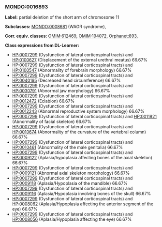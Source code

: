 
### [MONDO:0016893](http://purl.obolibrary.org/obo/MONDO_0016893)
**Label:** partial deletion of the short arm of chromosome 11

**Subclasses:** [MONDO:0008681](http://purl.obolibrary.org/obo/MONDO_0008681) (WAGR syndrome), 

**Corr. equiv. classes:** [OMIM:612469](http://purl.obolibrary.org/obo/OMIM_612469), [OMIM:194072](http://purl.obolibrary.org/obo/OMIM_194072), [Orphanet:893](http://www.orpha.net/ORDO/Orphanet_893), 

**Class expressions from DL-Learner:**

- [HP:0007299](http://purl.obolibrary.org/obo/HP_0007299) (Dysfunction of lateral corticospinal tracts) and [HP:0100627](http://purl.obolibrary.org/obo/HP_0100627) (Displacement of the external urethral meatus) 66.67%
- [HP:0007299](http://purl.obolibrary.org/obo/HP_0007299) (Dysfunction of lateral corticospinal tracts) and [HP:0100547](http://purl.obolibrary.org/obo/HP_0100547) (Abnormality of forebrain morphology) 66.67%
- [HP:0007299](http://purl.obolibrary.org/obo/HP_0007299) (Dysfunction of lateral corticospinal tracts) and [HP:0040195](http://purl.obolibrary.org/obo/HP_0040195) (Decreased head circumference) 66.67%
- [HP:0007299](http://purl.obolibrary.org/obo/HP_0007299) (Dysfunction of lateral corticospinal tracts) and [HP:0030791](http://purl.obolibrary.org/obo/HP_0030791) (Abnormal jaw morphology) 66.67%
- [HP:0007299](http://purl.obolibrary.org/obo/HP_0007299) (Dysfunction of lateral corticospinal tracts) and [HP:0012472](http://purl.obolibrary.org/obo/HP_0012472) (Eclabion) 66.67%
- [HP:0007299](http://purl.obolibrary.org/obo/HP_0007299) (Dysfunction of lateral corticospinal tracts) and [HP:0012243](http://purl.obolibrary.org/obo/HP_0012243) (Abnormal reproductive system morphology) 66.67%
- [HP:0007299](http://purl.obolibrary.org/obo/HP_0007299) (Dysfunction of lateral corticospinal tracts) and [HP:0011821](http://purl.obolibrary.org/obo/HP_0011821) (Abnormality of facial skeleton) 66.67%
- [HP:0007299](http://purl.obolibrary.org/obo/HP_0007299) (Dysfunction of lateral corticospinal tracts) and [HP:0010674](http://purl.obolibrary.org/obo/HP_0010674) (Abnormality of the curvature of the vertebral column) 66.67%
- [HP:0007299](http://purl.obolibrary.org/obo/HP_0007299) (Dysfunction of lateral corticospinal tracts) and [HP:0010461](http://purl.obolibrary.org/obo/HP_0010461) (Abnormality of the male genitalia) 66.67%
- [HP:0007299](http://purl.obolibrary.org/obo/HP_0007299) (Dysfunction of lateral corticospinal tracts) and [HP:0009122](http://purl.obolibrary.org/obo/HP_0009122) (Aplasia/hypoplasia affecting bones of the axial skeleton) 66.67%
- [HP:0007299](http://purl.obolibrary.org/obo/HP_0007299) (Dysfunction of lateral corticospinal tracts) and [HP:0009121](http://purl.obolibrary.org/obo/HP_0009121) (Abnormal axial skeleton morphology) 66.67%
- [HP:0007299](http://purl.obolibrary.org/obo/HP_0007299) (Dysfunction of lateral corticospinal tracts) and [HP:0009118](http://purl.obolibrary.org/obo/HP_0009118) (Aplasia/Hypoplasia of the mandible) 66.67%
- [HP:0007299](http://purl.obolibrary.org/obo/HP_0007299) (Dysfunction of lateral corticospinal tracts) and [HP:0009116](http://purl.obolibrary.org/obo/HP_0009116) (Aplasia/Hypoplasia involving bones of the skull) 66.67%
- [HP:0007299](http://purl.obolibrary.org/obo/HP_0007299) (Dysfunction of lateral corticospinal tracts) and [HP:0008062](http://purl.obolibrary.org/obo/HP_0008062) (Aplasia/Hypoplasia affecting the anterior segment of the eye) 66.67%
- [HP:0007299](http://purl.obolibrary.org/obo/HP_0007299) (Dysfunction of lateral corticospinal tracts) and [HP:0008056](http://purl.obolibrary.org/obo/HP_0008056) (Aplasia/Hypoplasia affecting the eye) 66.67%



